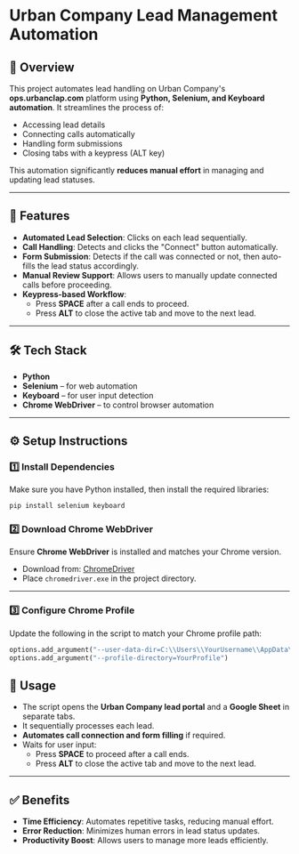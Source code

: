 # Urban Company Lead Management Automation  

## 📌 Overview  
This project automates lead handling on Urban Company's **ops.urbanclap.com** platform using **Python, Selenium, and Keyboard automation**. It streamlines the process of:  
- Accessing lead details  
- Connecting calls automatically  
- Handling form submissions  
- Closing tabs with a keypress (ALT key)  

This automation significantly **reduces manual effort** in managing and updating lead statuses.  

---

## 🚀 Features  
- **Automated Lead Selection**: Clicks on each lead sequentially.  
- **Call Handling**: Detects and clicks the "Connect" button automatically.  
- **Form Submission**: Detects if the call was connected or not, then auto-fills the lead status accordingly.  
- **Manual Review Support**: Allows users to manually update connected calls before proceeding.  
- **Keypress-based Workflow**:  
  - Press **SPACE** after a call ends to proceed.  
  - Press **ALT** to close the active tab and move to the next lead.  

---

## 🛠️ Tech Stack  
- **Python**  
- **Selenium** – for web automation  
- **Keyboard** – for user input detection  
- **Chrome WebDriver** – to control browser automation  

---

## ⚙️ Setup Instructions  

### 1️⃣ Install Dependencies  
Make sure you have Python installed, then install the required libraries:  
```bash
pip install selenium keyboard
```

### 2️⃣ Download Chrome WebDriver  
Ensure **Chrome WebDriver** is installed and matches your Chrome version.  
- Download from: [ChromeDriver](https://sites.google.com/chromium.org/driver/)  
- Place `chromedriver.exe` in the project directory.  

--- 


### 3️⃣ Configure Chrome Profile  
Update the following in the script to match your Chrome profile path:  
```python
options.add_argument("--user-data-dir=C:\\Users\\YourUsername\\AppData\\Local\\Google\\Chrome\\User Data")
options.add_argument("--profile-directory=YourProfile")
```

## 🎯 Usage  
- The script opens the **Urban Company lead portal** and a **Google Sheet** in separate tabs.  
- It sequentially processes each lead.  
- **Automates call connection and form filling** if required.  
- Waits for user input:  
  - Press **SPACE** to proceed after a call ends.  
  - Press **ALT** to close the active tab and move to the next lead.  

---

## ✅ Benefits  
- **Time Efficiency**: Automates repetitive tasks, reducing manual effort.  
- **Error Reduction**: Minimizes human errors in lead status updates.  
- **Productivity Boost**: Allows users to manage more leads efficiently. 
